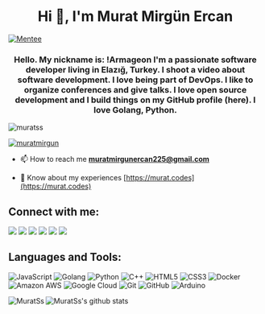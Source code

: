 <h1 align="center">Hi 👋, I'm Murat Mirgün Ercan</h1>

[![Mentee](https://img.shields.io/badge/Find%20Mentor-I'm%20a%20mentee-blueviolet)](https://findmentor.network/peer/murat-mirgun-ercan)
<h3 align="center">Hello. My nickname is: !Armageon I'm a passionate software developer living in Elazığ, Turkey. I shoot a video about software development. I love being part of DevOps. I like to organize conferences and give talks. I love open source development and I build things on my GitHub profile (here). I love Golang, Python.</h3>

<p align="left"> <img src="https://komarev.com/ghpvc/?username=muratss&label=Profile%20views&color=0e75b6&style=flat" alt="muratss" /> </p>


<p align="left"> <a href="https://twitter.com/muratmirgun" target="blank"><img src="https://img.shields.io/twitter/follow/muratmirgun?logo=twitter&style=for-the-badge" alt="muratmirgun" /></a> </p>

- 📫 How to reach me **muratmirgunercan225@gmail.com**

- 📄 Know about my experiences [https://murat.codes](https://murat.codes)

<h2 align="left">Connect with me:</h2>
<p>
  <a href="mailto:murat@murat.codes?subject=[GitHub]%20🔥%20Prise%20de%20contact&body=Bonjour%20Stan%2C%0A%0AJe%20viens%20vers%20toi%20aujourd%27hui%20apr%C3%A8s%20avoir%20vu%20ton%20profil%20GitHub%20pour%20..."><img src="https://img.shields.io/badge/e‑mail-D14836.svg?style=for-the-badge&logo=GMail&logoColor=white"/></a>
  <a href="https://instagram.com/murat.m.ercann"><img src="https://img.shields.io/badge/instagram-E4405F.svg?style=for-the-badge&logo=instagram&logoColor=white"/></a>
  <a href="https://medium.com/@muratmirgunercan225"><img src="https://img.shields.io/badge/medium-9146FF.svg?style=for-the-badge&logo=medium&logoColor=white"/></a>
  <a href="https://linkedin.com/in/murat-m-ercan"><img src="https://img.shields.io/badge/linkedin-0077B5.svg?style=for-the-badge&logo=linkedin&logoColor=white"/></a>
  <a href="https://twitter.com/muratmirgun"><img src="https://img.shields.io/badge/twitter-1DA1F2.svg?style=for-the-badge&logo=twitter&logoColor=white"/></a>
  <a href="https://www.youtube.com/c/uclganws4qrkzzrgwmwvvfug"><img src="https://img.shields.io/badge/youtube-9116EF.svg?style=for-the-badge&logo=youtube&logoColor=white"/></a>
  
</p>

<h2 align="left">Languages and Tools:</h2>

![JavaScript](https://img.shields.io/badge/-JavaScript-black?style=flat-square&logo=javascript) 
![Golang](https://img.shields.io/badge/-Golang-007ACC?style=flat-square&logo=go)
![Python](https://img.shields.io/badge/-Python-black?style=flat-square&logo=Python)
![C++](https://img.shields.io/badge/-C++-00599C?style=flat-square&logo=c)
![HTML5](https://img.shields.io/badge/-HTML5-E34F26?style=flat-square&logo=html5&logoColor=white)
![CSS3](https://img.shields.io/badge/-CSS3-1572B6?style=flat-square&logo=css3)
![Docker](https://img.shields.io/badge/-Docker-black?style=flat-square&logo=docker)
![Amazon AWS](https://img.shields.io/badge/Amazon%20AWS-232F3E?style=flat-square&logo=amazon-aws)
![Google Cloud](https://img.shields.io/badge/Google%20Cloud-black?style=flat-square&logo=google-cloud)
![Git](https://img.shields.io/badge/-Git-black?style=flat-square&logo=git)
![GitHub](https://img.shields.io/badge/-GitHub-181717?style=flat-square&logo=github)
![Arduino](https://img.shields.io/badge/-Arduino-C51A4A?style=flat-square&logo=Arduino)


<p><img align="left" src="https://github-readme-stats.vercel.app/api/top-langs?username=MuratSs&show_icons=true&locale=en&&theme=radical" alt="MuratSs" /></p>

![MuratSs's github stats](https://github-readme-stats.vercel.app/api?username=MuratSs&show_icons=true&theme=radical)